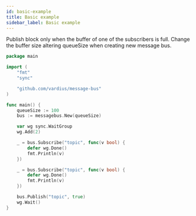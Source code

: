 ```yaml
---
id: basic-example
title: Basic example
sidebar_label: Basic example
---
```


Publish block only when the buffer of one of the subscribers is full.
Change the buffer size altering queueSize when creating new message bus.

```go
package main

import (
    "fmt"
    "sync"

    "github.com/vardius/message-bus"
)

func main() {
    queueSize := 100
    bus := messagebus.New(queueSize)

    var wg sync.WaitGroup
    wg.Add(2)

    _ = bus.Subscribe("topic", func(v bool) {
        defer wg.Done()
        fmt.Println(v)
    })

    _ = bus.Subscribe("topic", func(v bool) {
        defer wg.Done()
        fmt.Println(v)
    })

    bus.Publish("topic", true)
    wg.Wait()
}
```
